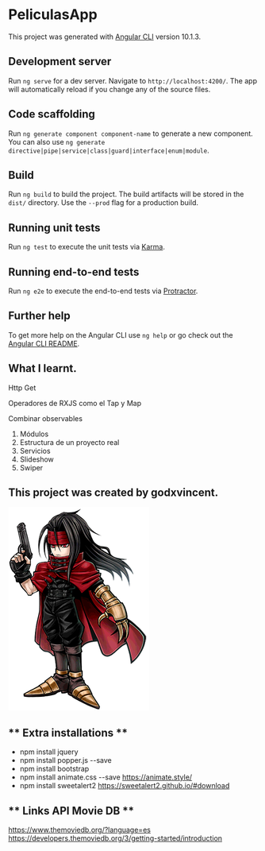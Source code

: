 # PeliculasApp

This project was generated with [Angular CLI](https://github.com/angular/angular-cli) version 10.1.3.

## Development server

Run `ng serve` for a dev server. Navigate to `http://localhost:4200/`. The app will automatically reload if you change any of the source files.

## Code scaffolding

Run `ng generate component component-name` to generate a new component. You can also use `ng generate directive|pipe|service|class|guard|interface|enum|module`.

## Build

Run `ng build` to build the project. The build artifacts will be stored in the `dist/` directory. Use the `--prod` flag for a production build.

## Running unit tests

Run `ng test` to execute the unit tests via [Karma](https://karma-runner.github.io).

## Running end-to-end tests

Run `ng e2e` to execute the end-to-end tests via [Protractor](http://www.protractortest.org/).

## Further help

To get more help on the Angular CLI use `ng help` or go check out the [Angular CLI README](https://github.com/angular/angular-cli/blob/master/README.md).

## What I learnt.

Http Get

Operadores de RXJS como el Tap y Map

Combinar observables

1. Módulos
2. Estructura de un proyecto real
3. Servicios
4. Slideshow
5. Swiper

## **This project was created by godxvincent.**

![Godxvincent](DFFOO_Vincent_Valentine.png)

## ** Extra installations **
* npm install jquery 
* npm install popper.js --save 
* npm install bootstrap  
* npm install animate.css --save  https://animate.style/ 
* npm install sweetalert2  https://sweetalert2.github.io/#download


## ** Links API Movie DB  ** 
https://www.themoviedb.org/?language=es
https://developers.themoviedb.org/3/getting-started/introduction